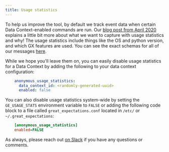 ```yaml
---
title: Usage statistics
---
```


To help us improve the tool, by default we track event data when certain Data Context-enabled commands are run. Our [blog post from April 2020](https://greatexpectations.io/blog/anonymized-usage-statistics) explains a little bit more about what we want to capture with usage statistics and why! The usage statistics include things like the OS and python version, and which GX features are used. You can see the exact schemas for all of our messages [here](https://github.com/great-expectations/great_expectations/blob/develop/great_expectations/core/usage_statistics/schemas.py).

While we hope you'll leave them on, you can easily disable usage statistics for a Data Context by adding the following to your data context configuration:

```YAML title="YAML"
    anonymous_usage_statistics:
      data_context_id: <randomly-generated-uuid>
      enabled: false
```

You can also disable usage statistics system-wide by setting the `GE_USAGE_STATS` environment variable to `FALSE` or adding the following code block to a file called `great_expectations.conf` located in `/etc/` or `~/.great_expectations`:

```ini
    [anonymous_usage_statistics]
    enabled=FALSE
```

As always, please reach out [on Slack](https://greatexpectations.io/slack) if you have any questions or comments.
